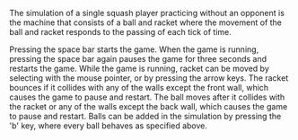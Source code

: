 The simulation of a single squash player practicing without an opponent is the machine that consists of a ball and racket
where the movement of the ball and racket responds to the passing of each tick of time.

Pressing the space bar starts the game. When the game is running, pressing the space bar again pauses the game for three seconds
and restarts the game.
While the game is running, racket can be moved by selecting with the mouse pointer, or by pressing the arrow keys.
The racket bounces if it collides with any of the walls except the front wall, which causes the game to pause and restart.
The ball moves after it collides with the racket or any of the walls except the back wall, which causes the game to pause and restart.
Balls can be added in the simulation by pressing the 'b' key, where every ball behaves as specified above.
